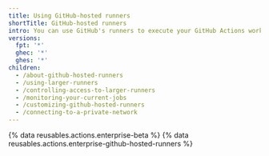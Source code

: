 ```yaml
---
title: Using GitHub-hosted runners
shortTitle: GitHub-hosted runners
intro: You can use GitHub's runners to execute your GitHub Actions workflows.
versions:
  fpt: '*'
  ghec: '*'
  ghes: '*'
children:
  - /about-github-hosted-runners
  - /using-larger-runners
  - /controlling-access-to-larger-runners
  - /monitoring-your-current-jobs
  - /customizing-github-hosted-runners
  - /connecting-to-a-private-network
---
```


{% data reusables.actions.enterprise-beta %}
{% data reusables.actions.enterprise-github-hosted-runners %}
